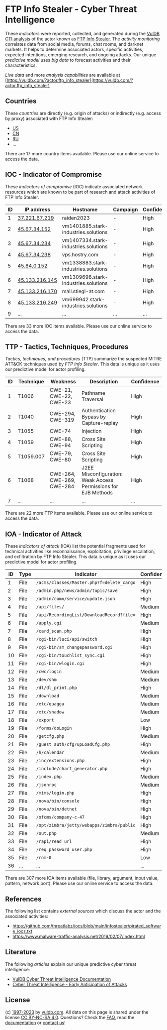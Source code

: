 # FTP Info Stealer - Cyber Threat Intelligence

These _indicators_ were reported, collected, and generated during the [VulDB CTI analysis](https://vuldb.com/?kb.cti) of the actor known as [FTP Info Stealer](https://vuldb.com/?actor.ftp_info_stealer). The _activity monitoring_ correlates data from social media, forums, chat rooms, and darknet markets. It helps to determine associated actors, specific activities, expected intentions, emerging research, and ongoing attacks. Our unique _predictive model_ uses _big data_ to forecast activities and their characteristics.

_Live data_ and more _analysis capabilities_ are available at [https://vuldb.com/?actor.ftp_info_stealer](https://vuldb.com/?actor.ftp_info_stealer)

## Countries

These _countries_ are directly (e.g. origin of attacks) or indirectly (e.g. access by proxy) associated with FTP Info Stealer:

* [US](https://vuldb.com/?country.us)
* [CN](https://vuldb.com/?country.cn)
* [RU](https://vuldb.com/?country.ru)
* ...

There are 17 more country items available. Please use our online service to access the data.

## IOC - Indicator of Compromise

These _indicators of compromise_ (IOC) indicate associated network resources which are known to be part of research and attack activities of FTP Info Stealer.

ID | IP address | Hostname | Campaign | Confidence
-- | ---------- | -------- | -------- | ----------
1 | [37.221.67.219](https://vuldb.com/?ip.37.221.67.219) | raiden2023 | - | High
2 | [45.67.34.152](https://vuldb.com/?ip.45.67.34.152) | vm1401885.stark-industries.solutions | - | High
3 | [45.67.34.234](https://vuldb.com/?ip.45.67.34.234) | vm1407334.stark-industries.solutions | - | High
4 | [45.67.34.238](https://vuldb.com/?ip.45.67.34.238) | vps.hostry.com | - | High
5 | [45.84.0.152](https://vuldb.com/?ip.45.84.0.152) | vm1338883.stark-industries.solutions | - | High
6 | [45.133.216.145](https://vuldb.com/?ip.45.133.216.145) | vm1309698.stark-industries.solutions | - | High
7 | [45.133.216.170](https://vuldb.com/?ip.45.133.216.170) | mail.stiegl-at.com | - | High
8 | [45.133.216.249](https://vuldb.com/?ip.45.133.216.249) | vm699942.stark-industries.solutions | - | High
9 | ... | ... | ... | ...

There are 33 more IOC items available. Please use our online service to access the data.

## TTP - Tactics, Techniques, Procedures

_Tactics, techniques, and procedures_ (TTP) summarize the suspected MITRE ATT&CK techniques used by _FTP Info Stealer_. This data is unique as it uses our predictive model for actor profiling.

ID | Technique | Weakness | Description | Confidence
-- | --------- | -------- | ----------- | ----------
1 | T1006 | CWE-21, CWE-22, CWE-23 | Pathname Traversal | High
2 | T1040 | CWE-294, CWE-319 | Authentication Bypass by Capture-replay | High
3 | T1055 | CWE-74 | Injection | High
4 | T1059 | CWE-88, CWE-94 | Cross Site Scripting | High
5 | T1059.007 | CWE-79, CWE-80 | Cross Site Scripting | High
6 | T1068 | CWE-264, CWE-269, CWE-284 | J2EE Misconfiguration: Weak Access Permissions for EJB Methods | High
7 | ... | ... | ... | ...

There are 22 more TTP items available. Please use our online service to access the data.

## IOA - Indicator of Attack

These _indicators of attack_ (IOA) list the potential fragments used for technical activities like reconnaissance, exploitation, privilege escalation, and exfiltration by FTP Info Stealer. This data is unique as it uses our predictive model for actor profiling.

ID | Type | Indicator | Confidence
-- | ---- | --------- | ----------
1 | File | `/acms/classes/Master.php?f=delete_cargo` | High
2 | File | `/admin.php/news/admin/topic/save` | High
3 | File | `/admin/comn/service/update.json` | High
4 | File | `/api/files/` | Medium
5 | File | `/api/RecordingList/DownloadRecord?file=` | High
6 | File | `/apply.cgi` | Medium
7 | File | `/card_scan.php` | High
8 | File | `/cgi-bin/luci/api/switch` | High
9 | File | `/cgi-bin/sm_changepassword.cgi` | High
10 | File | `/cgi-bin/touchlist_sync.cgi` | High
11 | File | `/cgi-bin/wlogin.cgi` | High
12 | File | `/cwc/login` | Medium
13 | File | `/dev/shm` | Medium
14 | File | `/dl/dl_print.php` | High
15 | File | `/download` | Medium
16 | File | `/etc/quagga` | Medium
17 | File | `/etc/shadow` | Medium
18 | File | `/export` | Low
19 | File | `/forms/doLogin` | High
20 | File | `/getcfg.php` | Medium
21 | File | `/guest_auth/cfg/upLoadCfg.php` | High
22 | File | `/h/calendar` | Medium
23 | File | `/inc/extensions.php` | High
24 | File | `/include/chart_generator.php` | High
25 | File | `/index.php` | Medium
26 | File | `/jsonrpc` | Medium
27 | File | `/mims/login.php` | High
28 | File | `/nova/bin/console` | High
29 | File | `/nova/bin/detnet` | High
30 | File | `/ofcms/company-c-47` | High
31 | File | `/opt/zimbra/jetty/webapps/zimbra/public` | High
32 | File | `/out.php` | Medium
33 | File | `/rapi/read_url` | High
34 | File | `/req_password_user.php` | High
35 | File | `/rom-0` | Low
36 | ... | ... | ...

There are 307 more IOA items available (file, library, argument, input value, pattern, network port). Please use our online service to access the data.

## References

The following list contains _external sources_ which discuss the actor and the associated activities:

* https://github.com/threatlabz/iocs/blob/main/infostealer/pirated_software_iocs.txt
* https://www.malware-traffic-analysis.net/2019/02/07/index.html

## Literature

The following _articles_ explain our unique predictive cyber threat intelligence:

* [VulDB Cyber Threat Intelligence Documentation](https://vuldb.com/?kb.cti)
* [Cyber Threat Intelligence - Early Anticipation of Attacks](https://www.scip.ch/en/?labs.20201022)

## License

(c) [1997-2023](https://vuldb.com/?kb.changelog) by [vuldb.com](https://vuldb.com/?kb.about). All data on this page is shared under the license [CC BY-NC-SA 4.0](https://creativecommons.org/licenses/by-nc-sa/4.0/). Questions? Check the [FAQ](https://vuldb.com/?kb.faq), read the [documentation](https://vuldb.com/?kb) or [contact us](https://vuldb.com/?contact)!
